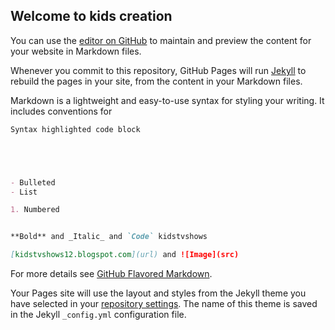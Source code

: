 ## Welcome to kids creation

You can use the [editor on GitHub](https://github.com/kidstvshows12/kidscreation/edit/main/README.md) to maintain and preview the content for your website in Markdown files.

Whenever you commit to this repository, GitHub Pages will run [Jekyll](https://jekyllrb.com/) to rebuild the pages in your site, from the content in your Markdown files.



Markdown is a lightweight and easy-to-use syntax for styling your writing. It includes conventions for

```markdown
Syntax highlighted code block





- Bulleted
- List

1. Numbered


**Bold** and _Italic_ and `Code` kidstvshows

[kidstvshows12.blogspot.com](url) and ![Image](src)
```

For more details see [GitHub Flavored Markdown](https://guides.github.com/features/mastering-markdown/).



Your Pages site will use the layout and styles from the Jekyll theme you have selected in your [repository settings](https://github.com/kidstvshows12/kidscreation/settings). The name of this theme is saved in the Jekyll `_config.yml` configuration file.

